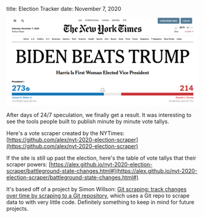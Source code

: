 title: Election Tracker
date: November 7, 2020

![Election](/images/biden-trump.png)

After days of 24/7 speculation, we finally get a result. It was interesting to see the tools people built to publish minute by minute vote tallys.

Here's a vote scraper created by the NYTimes: [https://github.com/alex/nyt-2020-election-scraper](https://github.com/alex/nyt-2020-election-scraper)

If the site is still up past the election, here's the table of vote tallys that their scraper powers: [https://alex.github.io/nyt-2020-election-scraper/battleground-state-changes.html#](https://alex.github.io/nyt-2020-election-scraper/battleground-state-changes.html#)

It's based off of a project by Simon Willson: [Git scraping: track changes over time by scraping to a Git repository](https://simonwillison.net/2020/Oct/9/git-scraping/), which uses a Git repo to scrape data to with very little code. Definitely something to keep in mind for future projects.
